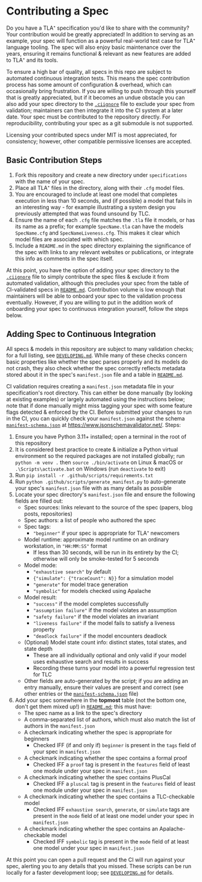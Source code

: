 # Contributing a Spec

Do you have a TLA⁺ specification you'd like to share with the community?
Your contribution would be greatly appreciated!
In addition to serving as an example, your spec will function as a powerful real-world test case for TLA⁺ language tooling.
The spec will also enjoy basic maintenance over the years, ensuring it remains functional & relevant as new features are added to TLA⁺ and its tools.

To ensure a high bar of quality, all specs in this repo are subject to automated continuous integration tests.
This means the spec contribution process has some amount of configuration & overhead, which can occasionally bring frustration.
If you are willing to push through this yourself that is greatly appreciated, but if it becomes an undue obstacle you can also add your spec directory to the [`.ciignore`](.ciignore) file to exclude your spec from validation; maintainers can then integrate it into the CI system at a later date.
Your spec must be contributed to the repository directly.
For reproducibility, contributing your spec as a git submodule is not supported.

Licensing your contributed specs under MIT is most appreciated, for consistency; however, other compatible permissive licenses are accepted.

## Basic Contribution Steps

1. Fork this repository and create a new directory under `specifications` with the name of your spec.
1. Place all TLA⁺ files in the directory, along with their `.cfg` model files.
1. You are encouraged to include at least one model that completes execution in less than 10 seconds, and (if possible) a model that fails in an interesting way - for example illustrating a system design you previously attempted that was found unsound by TLC.
1. Ensure the name of each `.cfg` file matches the `.tla` file it models, or has its name as a prefix; for example `SpecName.tla` can have the models `SpecName.cfg` and `SpecNameLiveness.cfg`.
   This makes it clear which model files are associated with which spec.
1. Include a `README.md` in the spec directory explaining the significance of the spec with links to any relevant websites or publications, or integrate this info as comments in the spec itself.

At this point, you have the option of adding your spec directory to the [`.ciignore`](.ciignore) file to simply contribute the spec files & exclude it from automated validation, although this precludes your spec from the table of CI-validated specs in [`README.md`](README.md).
Contribution volume is low enough that maintainers will be able to onboard your spec to the validation process eventually.
However, if you are willing to put in the addition work of onboarding your spec to continuous integration yourself, follow the steps below.

## Adding Spec to Continuous Integration

All specs & models in this repository are subject to many validation checks; for a full listing, see [`DEVELOPING.md`](DEVELOPING.md).
While many of these checks concern basic properties like whether the spec parses properly and its models do not crash, they also check whether the spec correctly reflects metadata stored about it in the spec's `manifest.json` file and a table in [`README.md`](README.md).

CI validation requires creating a `manifest.json` metadata file in your specification's root directory.
This can either be done manually (by looking at existing examples) or largely automated using the instructions below; note that if done manually might miss tagging your spec with some feature flags detected & enforced by the CI.
Before submitted your changes to run in the CI, you can quickly check your `manifest.json` against the schema [`manifest-schema.json`](manifest-schema.json) at https://www.jsonschemavalidator.net/.
Steps:

1. Ensure you have Python 3.11+ installed; open a terminal in the root of this repository
1. It is considered best practice to create & initialize a Python virtual environment so the required packages are not installed globally; run `python -m venv .` then `source ./bin/activate` on Linux & macOS or `.\Scripts\activate.bat` on Windows (run `deactivate` to exit)
1. Run `pip install -r .github/scripts/requirements.txt`
1. Run `python .github/scripts/generate_manifest.py` to auto-generate your spec's `manifest.json` file with as many details as possible
1. Locate your spec directory's `manifest.json` file and ensure the following fields are filled out:
   - Spec sources: links relevant to the source of the spec (papers, blog posts, repositories)
   - Spec authors: a list of people who authored the spec
   - Spec tags:
     - `"beginner"` if your spec is appropriate for TLA⁺ newcomers
   - Model runtime: approximate model runtime on an ordinary workstation, in `"HH:MM:SS"` format
     - If less than 30 seconds, will be run in its entirety by the CI; otherwise will only be smoke-tested for 5 seconds
   - Model mode:
     - `"exhaustive search"` by default
     - `{"simulate": {"traceCount": N}}` for a simulation model
     - `"generate"` for model trace generation
     - `"symbolic"` for models checked using Apalache
   - Model result:
     - `"success"` if the model completes successfully
     - `"assumption failure"` if the model violates an assumption
     - `"safety failure"` if the model violates an invariant
     - `"liveness failure"` if the model fails to satisfy a liveness property
     - `"deadlock failure"` if the model encounters deadlock
   - (Optional) Model state count info: distinct states, total states, and state depth
     - These are all individually optional and only valid if your model uses exhaustive search and results in success
     - Recording these turns your model into a powerful regression test for TLC
   - Other fields are auto-generated by the script; if you are adding an entry manually, ensure their values are present and correct (see other entries or the [`manifest-schema.json`](manifest-schema.json) file)
1. Add your spec somewhere in the **topmost** table (not the bottom one, don't get them mixed up!) in [`README.md`](README.md); this must have:
   - The spec name as a link to the spec's directory
   - A comma-separated list of authors, which must also match the list of authors in the `manifest.json`
   - A checkmark indicating whether the spec is appropriate for beginners
     - Checked IFF (if and only if) `beginner` is present in the `tags` field of your spec in `manifest.json`
   - A checkmark indicating whether the spec contains a formal proof
     - Checked IFF a `proof` tag is present in the `features` field of least one module under your spec in `manifest.json`
   - A checkmark indicating whether the spec contains PlusCal
     - Checked IFF a `pluscal` tag is present in the `features` field of least one module under your spec in `manifest.json`
   - A checkmark indicating whether the spec contains a TLC-checkable model
     - Checked IFF `exhaustive search`, `generate`, or `simulate` tags are present in the `mode` field of at least one model under your spec in `manifest.json`
   - A checkmark indicating whether the spec contains an Apalache-checkable model
     - Checked IFF `symbolic` tag is present in the `mode` field of at least one model under your spec in `manifest.json`

At this point you can open a pull request and the CI will run against your spec, alerting you to any details that you missed.
These scripts can be run locally for a faster development loop; see [`DEVELOPING.md`](DEVELOPING.md) for details.

